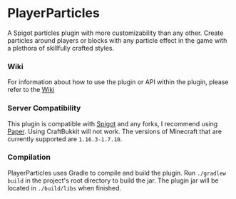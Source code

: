 # PlayerParticles

A Spigot particles plugin with more customizability than any other. Create particles around players 
or blocks with any particle effect in the game with a plethora of skillfully crafted styles.

### Wiki

For information about how to use the plugin or API within the plugin, please refer to the [Wiki](https://github.com/Esophose/PlayerParticles/wiki)

### Server Compatibility 
This plugin is compatible with [Spigot](https://www.spigotmc.org/) and any forks, I recommend using [Paper](https://papermc.io/). 
Using CraftBukkit will not work. 
The versions of Minecraft that are currently supported are `1.16.3-1.7.10`.

### Compilation

PlayerParticles uses Gradle to compile and build the plugin. Run `./gradlew build` in the project's root directory to build the jar.
The plugin jar will be located in `./build/libs` when finished.
